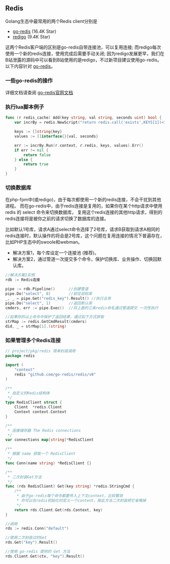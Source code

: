 ## Redis

Golang生态中最常用的两个Redis client分别是
- [go-redis](https://github.com/redis/go-redis) (16.4K Star)
- [redigo](https://github.com/gomodule/redigo) (9.4K Star)

这两个Redis客户端的区别是go-redis自带连接池，可以复用连接; 
而redigo每次使用一个新的redis连接，使用完成后需要手动关闭;
因为redigo发展更早，我们在B站泄露的源码中可以看到B站使用的是redigo，不过新项目建议使用go-redis。
以下内容针对 [go-redis](https://github.com/redis/go-redis)。

### 一些go-redis的操作
详细文档请查阅 [go-redis官网文档](https://redis.uptrace.dev/guide/go-redis.html)

### 执行lua脚本例子
``` go
func (r redis_cache) Add(key string, val string, seconds uint) bool {
	var incrBy = redis.NewScript("return redis.call('exists',KEYS[1])<1 and redis.call('setex',KEYS[1],ARGV[2],ARGV[1])")

	keys := []string{key}
	values := []interface{}{val, seconds}

	err := incrBy.Run(r.context, r.redis, keys, values).Err()
	if err != nil {
		return false
	} else {
		return true
	}
}
```

### 切换数据库
在php-fpm中(或redigo)，由于每次都使用一个新的redis连接，不会干扰到其他进程。 而在go-redis中，由于redis连接是复用的，如果你在某个http请求中使用 redis 的 select 命令来切换数据库，
复用这个redis连接的其他http请求，得到的redis连接将是被你之前的请求切换了数据库的连接。

比如默认1号库，请求A通过select命令选择了2号库，请求B获取到请求A相同的redis连接时，默认操作的将会是2号库，这个问题在复用连接的情况下普遍存在，比如PHP生态中的swoole和webman。

- 解决方案1，每个库设定一个连接池 (推荐)。
- 解决方案2，通过管道一次提交多个命令，保护切换库、业务操作、切换回默认库。

```go
//解决方案2实例
rdb := Redis连接

pipe := rdb.Pipeline()      //创建管道
pipe.Do("select", 8)        //前往目标库
_, _ = pipe.Get("redis_key").Result() //执行业务
pipe.Do("select", 1)        //返回默认库
cmders, err := pipe.Exec()  //将上面的三条redis命名通过管道提交 一次性执行

//如果你的以上命令中保护了返回结果，通过如下方式获取
strMap := redis.GetCmdResult(cmders)
did, _ = strMap[1].(string)
```

### 如果管理多个Redis连接
```go
// project/pkg/redis 简单封装调用
package redis

import (
	"context"
	redis "github.com/go-redis/redis/v8"
)

/**
 * 自定义的Redis结构体
 */
type RedisClient struct {
	Client  *redis.Client
	Context context.Context
}

/**
 * 连接储存器 The Redis connections
 */
var connections map[string]*RedisClient

/**
 * 根据 name 获取一个 RedisClient
 */
func Conn(name string) *RedisClient {}

/**
 * 二次封装Get方法
 */
func (rds RedisClient) Get(key string) *redis.StringCmd {
	/**
	 * 由于go-redis每个命令都要传入上下文context，比较繁琐
	 * 你可以在redis初始化时定义一个content，按此方法二次封装把它省略掉
	 */
	return rds.Client.Get(rds.Context, key)
}
```


```go
//调用
rds := redis.Conn("default")

//使用二次封装过的Get
rds.Get("key").Result()

//使用 go-redis 提供的 Get 方法
rds.Client.Get(ctx, "key").Result()

```
